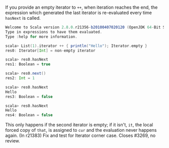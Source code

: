 If you provide an empty iterator to `++`, when iteration reaches the end, the expression which generated the last iterator is re-evaluated every time `hasNext` is called.

```scala
Welcome to Scala version 2.8.0.r21356-b20100407020120 (OpenJDK 64-Bit Server VM, Java 1.6.0_18).
Type in expressions to have them evaluated.
Type :help for more information.

scala> List(1).iterator ++ { println("Hello"); Iterator.empty }
res0: Iterator[Int] = non-empty iterator

scala> res0.hasNext
res1: Boolean = true

scala> res0.next()
res2: Int = 1

scala> res0.hasNext
Hello
res3: Boolean = false

scala> res0.hasNext
Hello
res4: Boolean = false
```

This only happens if the second iterator is empty; if it isn't, `it`, the local forced copy of `that`, is assigned to `cur` and the evaluation never happens again.
(In r21383) Fix and test for Iterator corner case.  Closes #3269, no review.
